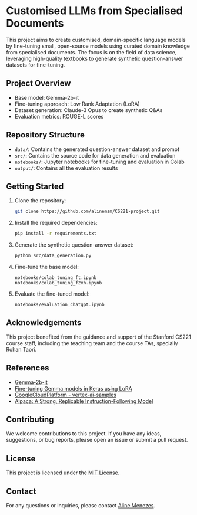 # Customised LLMs from Specialised Documents

This project aims to create customised, domain-specific language models by fine-tuning small, open-source models using curated domain knowledge from specialised documents. The focus is on the field of data science, leveraging high-quality textbooks to generate synthetic question-answer datasets for fine-tuning.

## Project Overview

- Base model: Gemma-2b-it
- Fine-tuning approach: Low Rank Adaptation (LoRA)
- Dataset generation: Claude-3 Opus to create synthetic Q&As
- Evaluation metrics: ROUGE-L scores

## Repository Structure

- `data/`: Contains the generated question-answer dataset and prompt
- `src/`: Contains the source code for data generation and evaluation
- `notebooks/`: Jupyter notebooks for fine-tuning and evaluation in Colab
- `output/`: Contains all the evaluation results

## Getting Started

1. Clone the repository:

    ```bash
   git clone https://github.com/alinemsm/CS221-project.git
    ```
2. Install the required dependencies:

    ```bash
    pip install -r requirements.txt
    ```

3. Generate the synthetic question-answer dataset:

    ```bash
    python src/data_generation.py
    ```

4. Fine-tune the base model:

   ```jupyter
   notebooks/colab_tuning_ft.ipynb
   notebooks/colab_tuning_f2xh.ipynb
   ```

5. Evaluate the fine-tuned model:

   ```jupyter
   notebooks/evaluation_chatgpt.ipynb
   ```

## Acknowledgements
This project benefited from the guidance and support of the Stanford CS221 course staff, including the teaching team and the course TAs, specially Rohan Taori.

## References

- [Gemma-2b-it](https://www.kaggle.com/models/keras/gemma/Keras/gemma_2b_en/1)
- [Fine-tuning Gemma models in Keras using LoRA](https://www.kaggle.com/code/nilaychauhan/fine-tune-gemma-models-in-keras-using-lora)
- [GoogleCloudPlatform - vertex-ai-samples](notebooks/community/model_garden/model_garden_gemma_kerasnlp_to_vertexai.ipynb)
- [Alpaca: A Strong, Replicable Instruction-Following Model](https://crfm.stanford.edu/2023/03/13/alpaca.html)

## Contributing

We welcome contributions to this project. If you have any ideas, suggestions, or bug reports, please open an issue or submit a pull request.

## License

This project is licensed under the [MIT License](LICENSE).

## Contact

For any questions or inquiries, please contact [Aline Menezes](mailto:alinemsm@stanford.edu).
